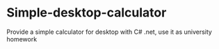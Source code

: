# Simple-desktop-calculator
Provide a simple calculator for desktop with C# .net, use it as university homework 
